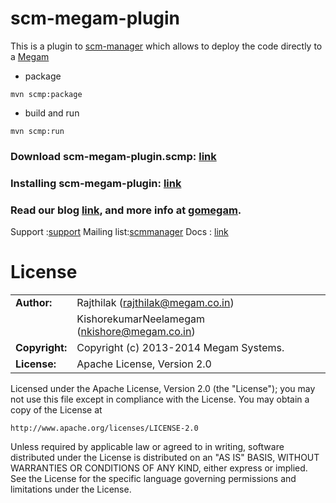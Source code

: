 scm-megam-plugin
================

This is a plugin to [scm-manager](http://scm-manager.org) which  allows to deploy the code directly to a [Megam](https://www.megam.co)

* package

```
mvn scmp:package
```

* build and run

```
mvn scmp:run
```

### Download scm-megam-plugin.scmp: [link](https://s3-ap-southeast-1.amazonaws.com/megampub/0.1/zip/scm-megam-plugin-1.0-SNAPSHOT.scmp)

### Installing scm-megam-plugin: [link](https://bitbucket.org/sdorra/scm-manager/wiki/faq)

### Read our blog [link](http://blog.megam.co/archives/1134), and more info at [gomegam](http://www.gomegam.com/megam-scm-manager/). 

Support     :[support](http://support.megam.co)
Mailing list:[scmmanager](http://groups.google.com/group/scmmanager)
Docs        : [link](https://www.gomegam.com/docs)


# License

|                      |                                          |
|:---------------------|:-----------------------------------------|
| **Author:**          | Rajthilak (<rajthilak@megam.co.in>)
|		       	       | KishorekumarNeelamegam (<nkishore@megam.co.in>)
| **Copyright:**       | Copyright (c) 2013-2014 Megam Systems.
| **License:**         | Apache License, Version 2.0

Licensed under the Apache License, Version 2.0 (the "License");
you may not use this file except in compliance with the License.
You may obtain a copy of the License at

    http://www.apache.org/licenses/LICENSE-2.0

Unless required by applicable law or agreed to in writing, software
distributed under the License is distributed on an "AS IS" BASIS,
WITHOUT WARRANTIES OR CONDITIONS OF ANY KIND, either express or implied.
See the License for the specific language governing permissions and
limitations under the License.